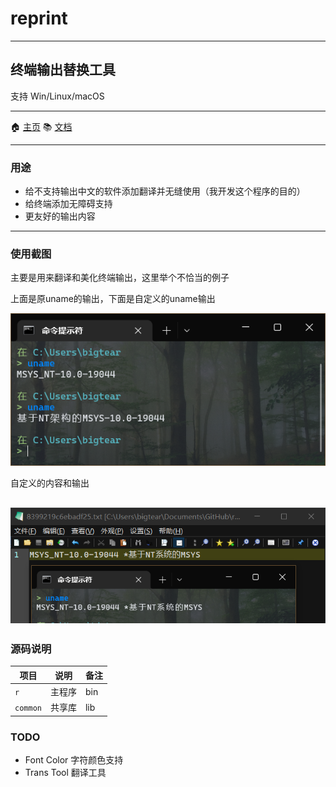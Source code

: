 # reprint

---

## 终端输出替换工具

支持 Win/Linux/macOS

---

🏠 [主页](https://github.com/BigTear/reprint) 📚 [文档](https://github.com/BigTear/reprint)

---

### 用途

- 给不支持输出中文的软件添加翻译并无缝使用（我开发这个程序的目的）
- 给终端添加无障碍支持
- 更友好的输出内容

---

### 使用截图
主要是用来翻译和美化终端输出，这里举个不恰当的例子

上面是原uname的输出，下面是自定义的uname输出

![uname-old-new](assets/uname-old-new.png)

自定义的内容和输出

![uname-new2](assets/uname-new2.png)
---

### 源码说明

| 项目             | 说明      | 备注  |
|----------------|---------|-----|
| `r`            | 主程序     | bin |
| `common`       | 共享库     | lib |

### TODO

- Font Color 字符颜色支持
- Trans Tool 翻译工具